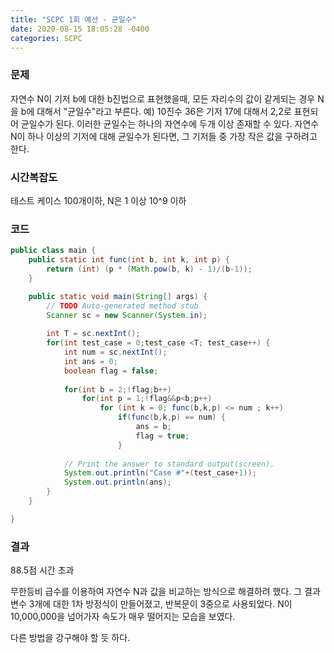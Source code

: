 ```yaml
---
title: "SCPC 1회 예선 - 균일수"
date: 2020-08-15 18:05:28 -0400
categories: SCPC
---
```


### 문제

자연수 N이 기저 b에 대한 b진법으로  표현했을때, 모든 자리수의 값이 같게되는 경우 N을 b에 대해서 "균일수"라고 부른다.
예) 10진수 36은 기저 17에 대해서 2,2로 표현되어 균일수가 된다.
이러한 균일수는 하나의 자연수에 두개 이상 존재할 수 있다.
자연수 N이 하나 이상의 기저에 대해 균일수가 된다면, 그 기저들 중 가장 작은 값을 구하려고 한다.

### 시간복잡도

테스트 케이스 100개이하, N은 1 이상 10^9 이하

### 코드

```java
public class main {
	public static int func(int b, int k, int p) {
		return (int) (p * (Math.pow(b, k) - 1)/(b-1));
	}

	public static void main(String[] args) {
		// TODO Auto-generated method stub
		Scanner sc = new Scanner(System.in);
		
		int T = sc.nextInt();
		for(int test_case = 0;test_case <T; test_case++) {
			int num = sc.nextInt();
			int ans = 0;
			boolean flag = false;
			
			for(int b = 2;!flag;b++) 
				for(int p = 1;!flag&&p<b;p++) 
					for (int k = 0; func(b,k,p) <= num ; k++) 
						if(func(b,k,p) == num) {
							ans = b;
							flag = true;
						}
					     
			// Print the answer to standard output(screen).
			System.out.println("Case #"+(test_case+1));
			System.out.println(ans);
		}
	}

}
```
### 결과
88.5점 시간 초과

무한등비 급수를 이용하여 자연수 N과 값을 비교하는 방식으로 해결하려 했다.
그 결과 변수 3개에 대한 1차 방정식이 만들어졌고, 반복문이 3중으로 사용되었다.
N이 10,000,000을 넘어가자 속도가 매우 떨어지는 모습을 보였다.

다른 방법을 강구해야 할 듯 하다.
